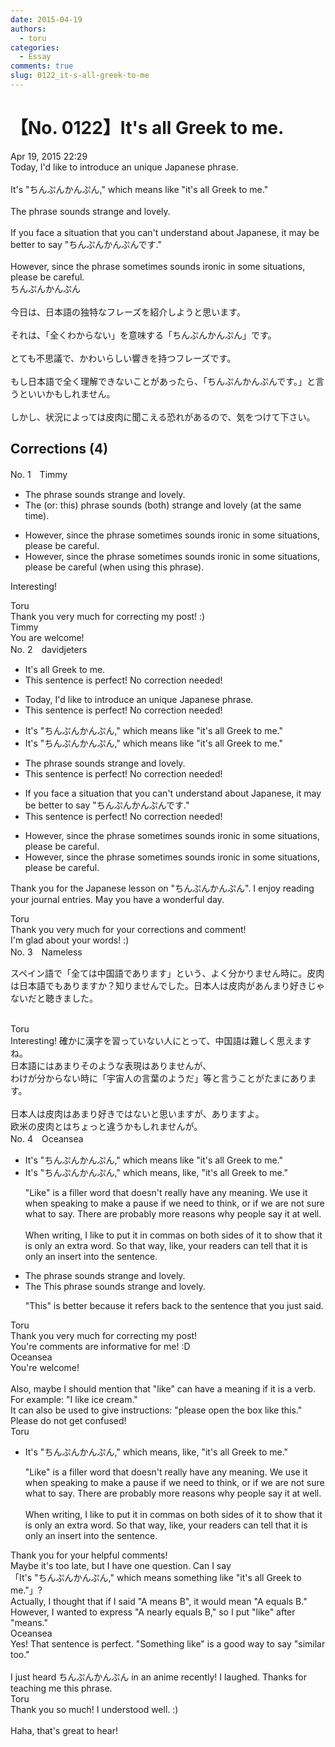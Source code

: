 ```yaml
---
date: 2015-04-19
authors:
  - toru
categories:
  - Essay
comments: true
slug: 0122_it-s-all-greek-to-me
---
```


# 【No. 0122】It's all Greek to me.
<div class="date">Apr 19, 2015 22:29</div>
<div id="post"><div id="body_show_ori">
Today, I'd like to introduce an unique Japanese phrase.<br/><br/>It's "ちんぷんかんぷん," which means like "it's all Greek to me."<br/><br/>The phrase sounds strange and lovely.<br/><br/>If you face a situation that you can't understand about Japanese, it may be better to say "ちんぷんかんぷんです."<br/><br/>However, since the phrase sometimes sounds ironic in some situations, please be careful.
</div></div>

<!-- more -->

<div id="post_ja"><div id="body_show_mo">
ちんぷんかんぷん<br/><br/>今日は、日本語の独特なフレーズを紹介しようと思います。<br/><br/>それは、「全くわからない」を意味する「ちんぷんかんぷん」です。<br/><br/>とても不思議で、かわいらしい響きを持つフレーズです。<br/><br/>もし日本語で全く理解できないことがあったら、「ちんぷんかんぷんです。」と言うといいかもしれません。<br/><br/>しかし、状況によっては皮肉に聞こえる恐れがあるので、気をつけて下さい。
</div></div>

## Corrections (4)
<div id="block"><div class="first_name"> No. 1　<span class="just_name">Timmy</span></div><div id="block2">
<ul class="correction_field">
<li class="incorrect">The phrase sounds strange and lovely.</li>
<li class="corrected correct">
The (or: <span class="f_blue">this</span>) phrase sounds (<span class="f_blue">both</span>) strange and lovely (<span class="f_blue">at the same time</span>).
</li>
</ul>
<ul class="correction_field">
<li class="incorrect">However, since the phrase sometimes sounds ironic in some situations, please be careful.</li>
<li class="corrected correct">
However, since the phrase sometimes sounds ironic in some situations, please be careful (<span class="f_blue">when using this phrase</span>).
</li>
</ul>
<p class="comment_small">
 Interesting!
</p>

</div><div class="name"><span class="just_name">Toru</span><br>
Thank you very much for correcting my post! :)
</div>
<div class="name"><span class="just_name">Timmy</span><br>
You are welcome!
</div>
</div>
<div id="block"><div class="first_name"> No. 2　<span class="just_name">davidjeters</span></div><div id="block2">
<ul class="correction_field">
<li class="incorrect">It's all Greek to me.</li>
<li class="corrected perfect">This sentence is perfect! No correction needed!</li>
</ul>
<ul class="correction_field">
<li class="incorrect">Today, I'd like to introduce an unique Japanese phrase.</li>
<li class="corrected perfect">This sentence is perfect! No correction needed!</li>
</ul>
<ul class="correction_field">
<li class="incorrect">It's "ちんぷんかんぷん," which means like "it's all Greek to me."</li>
<li class="corrected correct">
It's "ちんぷんかんぷん," which means like "it's all Greek to me."
</li>
</ul>
<ul class="correction_field">
<li class="incorrect">The phrase sounds strange and lovely.</li>
<li class="corrected perfect">This sentence is perfect! No correction needed!</li>
</ul>
<ul class="correction_field">
<li class="incorrect">If you face a situation that you can't understand about Japanese, it may be better to say "ちんぷんかんぷんです."</li>
<li class="corrected perfect">This sentence is perfect! No correction needed!</li>
</ul>
<ul class="correction_field">
<li class="incorrect">However, since the phrase sometimes sounds ironic in some situations, please be careful.</li>
<li class="corrected correct">
However, since the phrase sometimes sounds ironic in some situations, <span class="sline">please</span> be careful.
</li>
</ul>
<p class="comment_small">
 Thank you for the Japanese lesson on "ちんぷんかんぷん". I enjoy reading your journal entries. May you have a wonderful day.
</p>

</div><div class="name"><span class="just_name">Toru</span><br>
Thank you very much for your corrections and comment!<br/>I'm glad about your words! :)
</div>
</div>
<div id="block"><div class="first_name"> No. 3　<span class="just_name">Nameless</span></div><div id="block2">
<p class="comment_small">
 スペイン語で「全ては中国語であります」という、よく分かりません時に。皮肉は日本語でもありますか？知りませんでした。日本人は皮肉があんまり好きじゃないだと聴きました。
 <br/>
 <br/>
</p>

</div><div class="name"><span class="just_name">Toru</span><br>
Interesting! 確かに漢字を習っていない人にとって、中国語は難しく思えますね。<br/>日本語にはあまりそのような表現はありませんが、<br/>わけが分からない時に「宇宙人の言葉のようだ」等と言うことがたまにあります。<br/><br/>日本人は皮肉はあまり好きではないと思いますが、ありますよ。<br/>欧米の皮肉とはちょっと違うかもしれませんが。
</div>
</div>
<div id="block"><div class="first_name"> No. 4　<span class="just_name">Oceansea</span></div><div id="block2">
<ul class="correction_field">
<li class="incorrect">It's "ちんぷんかんぷん," which means like "it's all Greek to me."</li>
<li class="corrected correct">
It's "ちんぷんかんぷん," which means<span class="f_gray">, like,</span> "it's all Greek to me."
<p class="correction_comment">"Like" is a filler word that doesn't really have any meaning. We use it when speaking to make a pause if we need to think, or if we are not sure what to say. There are probably more reasons why people say it at well.<br/><br/>When writing, I like to put it in commas on both sides of it to show that it is only an extra word. So that way, like, your readers can tell that it is only an insert into the sentence.</p>
</li>
</ul>
<ul class="correction_field">
<li class="incorrect">The phrase sounds strange and lovely.</li>
<li class="corrected correct">
<span class="sline"><span class="f_gray">The</span></span> <span class="f_blue">This </span>phrase sounds strange and lovely.
<p class="correction_comment">"This" is better because it refers back to the sentence that you just said.</p>
</li>
</ul>
</div><div class="name"><span class="just_name">Toru</span><br>
Thank you very much for correcting my post!<br/>You're comments are informative for me! :D
</div>
<div class="name"><span class="just_name">Oceansea</span><br>
You're welcome!<br/><br/>Also, maybe I should mention that "like" can have a meaning if it is a verb. For example: "I like ice cream."<br/>It can also be used to give instructions: "please open the box like this."<br/>Please do not get confused!
</div>
<div class="name"><span class="just_name">Toru</span><br><div class="quote_field"><ul class="correction_field">
<li class="corrected correct">
It's "ちんぷんかんぷん," which means<span class="f_gray">, like,</span> "it's all Greek to me."
<p class="correction_comment">
"Like" is a filler word that doesn't really have any meaning. We use it when speaking to make a pause if we need to think, or if we are not sure what to say. There are probably more reasons why people say it at well.<br/><br/>When writing, I like to put it in commas on both sides of it to show that it is only an extra word. So that way, like, your readers can tell that it is only an insert into the sentence.
</p>
</li>
</ul></div>
Thank you for your helpful comments!<br/>Maybe it's too late, but I have one question. Can I say <br/>「It's "ちんぷんかんぷん," which means something like "it's all Greek to me."」?<br/>Actually, I thought that if I said "A means B", it would mean "A equals B." However, I wanted to express "A nearly equals B," so I put "like" after "means."
</div>
<div class="name"><span class="just_name">Oceansea</span><br>
Yes! That sentence is perfect. "Something like" is a good way to say "similar too."<br/><br/>I just heard ちんぷんかんぷん in an anime recently! I laughed. Thanks for teaching me this phrase.
</div>
<div class="name"><span class="just_name">Toru</span><br>
Thank you so much! I understood well. :)<br/><br/>Haha, that's great to hear!
</div>
</div>
